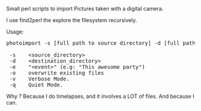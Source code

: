 Small perl scripts to import Pictures taken with a digital camera. 

I use find2perl the explore the filesystem recursively.

Usage:

<pre>
photoimport -s [full path to source directory] -d [full path to destination directory]

 -s    &lt;source_directory&gt;
 -d    &lt;destination_directory&gt;
 -e    "&lt;event&gt;" (e.g: "This awesome party")
 -o    overwrite existing files
 -v    Verbose Mode.
 -q    Quiet Mode.
</pre>

Why ? Because I do timelapses, and it involves a LOT of files. And because I can.
